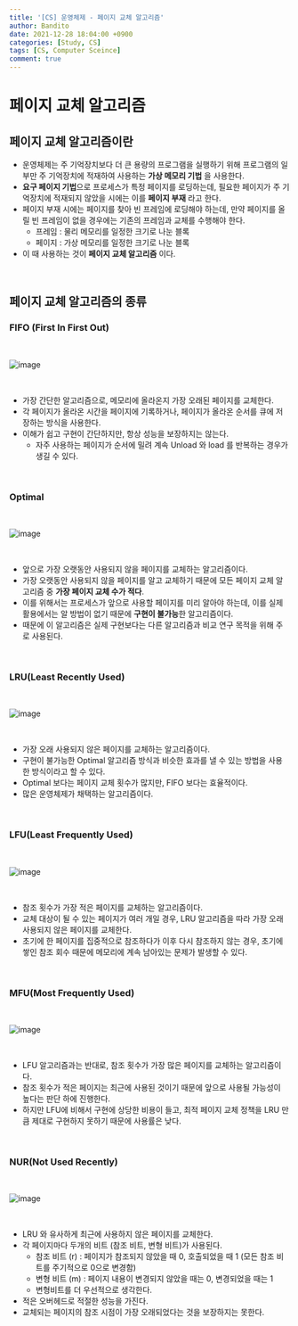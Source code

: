 ```yaml
---
title: '[CS] 운영체제 - 페이지 교체 알고리즘'
author: Bandito
date: 2021-12-28 18:04:00 +0900
categories: [Study, CS]
tags: [CS, Computer Sceince]
comment: true
---
```


# 페이지 교체 알고리즘

## 페이지 교체 알고리즘이란
+ 운영체제는 주 기억장치보다 더 큰 용량의 프로그램을 실행하기 위해 프로그램의 일부만 주 기억장치에 적재하여 사용하는 **가상 메모리 기법** 을 사용한다.
+ **요구 페이지 기법**으로 프로세스가 특정 페이지를 로딩하는데, 필요한 페이지가 주 기억장치에 적재되지 않았을 시에는 이를 **페이지 부재** 라고 한다.
+ 페이지 부재 시에는 페이지를 찾아 빈 프레임에 로딩해야 하는데, 만약 페이지를 올릴 빈 프레임이 없을 경우에는 기존의 프레임과 교체를 수행해야 한다.
    - 프레임 : 물리 메모리를 일정한 크기로 나눈 블록
    - 페이지 : 가상 메모리를 일정한 크기로 나눈 블록
+ 이 때 사용하는 것이 **페이지 교체 알고리즘** 이다.


<br>


## 페이지 교체 알고리즘의 종류

### FIFO (First In First Out)

<br>

![image](https://user-images.githubusercontent.com/49611158/147542331-adeca234-93e8-4c3a-9373-e102cb53ed1f.png)

<br>

+ 가장 간단한 알고리즘으로, 메모리에 올라온지 가장 오래된 페이지를 교체한다.
+ 각 페이지가 올라온 시간을 페이지에 기록하거나, 페이지가 올라온 순서를 큐에 저장하는 방식을 사용한다.
+ 이해가 쉽고 구현이 간단하지만, 항상 성능을 보장하지는 않는다.
    - 자주 사용하는 페이지가 순서에 밀려 계속 Unload 와 load 를 반복하는 경우가 생길 수 있다.

<br>

### Optimal 

<br>

![image](https://user-images.githubusercontent.com/49611158/147543118-674188c4-4ba4-4ed0-bde5-396c710093b1.png)

<br>

+ 앞으로 가장 오랫동안 사용되지 않을 페이지를 교체하는 알고리즘이다.
+ 가장 오랫동안 사용되지 않을 페이지를 알고 교체하기 때문에 모든 페이지 교체 알고리즘 중 **가장 페이지 교체 수가 적다**.
+ 이를 위해서는 프로세스가 앞으로 사용할 페이지를 미리 알아야 하는데, 이를 실제 활용에서는 알 방법이 없기 때문에 **구현이 불가능**한 알고리즘이다.
+ 때문에 이 알고리즘은 실제 구현보다는 다른 알고리즘과 비교 연구 목적을 위해 주로 사용된다.


<br>

### LRU(Least Recently Used)

<br>

![image](https://user-images.githubusercontent.com/49611158/147545470-5199cb0a-8148-41d1-b37a-2e065be61f18.png)

<br>

+ 가장 오래 사용되지 않은 페이지를 교체하는 알고리즘이다.
+ 구현이 불가능한 Optimal 알고리즘 방식과 비슷한 효과를 낼 수 있는 방법을 사용한 방식이라고 할 수 있다.
+ Optimal 보다는 페이지 교체 횟수가 많지만, FIFO 보다는 효율적이다.
+ 많은 운영체제가 채택하는 알고리즘이다.

<br>

### LFU(Least Frequently Used)

<br>

![image](https://user-images.githubusercontent.com/49611158/147547210-5e2beba9-4745-470b-89b5-b3cc8b0fb525.png)

<br>

+ 참조 횟수가 가장 적은 페이지를 교체하는 알고리즘이다. 
+ 교체 대상이 될 수 있는 페이지가 여러 개일 경우, LRU 알고리즘을 따라 가장 오래 사용되지 않은 페이지를 교체한다.
+ 초기에 한 페이지를 집중적으로 참조하다가 이후 다시 참조하지 않는 경우, 초기에 쌓인 참조 회수 때문에 메모리에 계속 남아있는 문제가 발생할 수 있다.

<br>

### MFU(Most Frequently Used)

<br>

![image](https://user-images.githubusercontent.com/49611158/147547383-52553c8d-2870-4e1f-b155-7f35952b3eb5.png)

<br>

+ LFU 알고리즘과는 반대로, 참조 횟수가 가장 많은 페이지를 교체하는 알고리즘이다.
+ 참조 횟수가 적은 페이지는 최근에 사용된 것이기 때문에 앞으로 사용될 가능성이 높다는 판단 하에 진행한다.
+ 하지만 LFU에 비해서 구현에 상당한 비용이 들고, 최적 페이지 교체 정책을 LRU 만큼 제대로 구현하지 못하기 때문에 사용률은 낮다.

<br>

### NUR(Not Used Recently)

<br>

![image](https://user-images.githubusercontent.com/49611158/147547596-fcecdb40-26d6-4fec-ab38-195c0d70917d.png)

<br>

+ LRU 와 유사하게 최근에 사용하지 않은 페이지를 교체한다.
+ 각 페이지마다 두개의 비트 (참조 비트, 변형 비트)가 사용된다.
    - 참조 비트 (r) : 페이지가 참조되지 않았을 때 0, 호출되었을 때 1 (모든 참조 비트를 주기적으로 0으로 변경함)
    - 변형 비트 (m) : 페이지 내용이 변경되지 않았을 때는 0, 변경되었을 때는 1
    - 변형비트를 더 우선적으로 생각한다. 
+ 적은 오버헤드로 적절한 성능을 가진다.
+ 교체되는 페이지의 참조 시점이 가장 오래되었다는 것을 보장하지는 못한다.